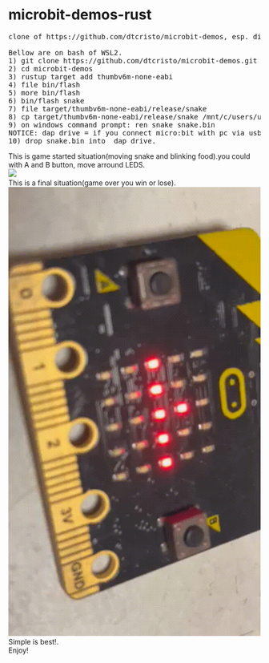 # microbit-demos-rust
<PRE>
clone of https://github.com/dtcristo/microbit-demos, esp. did build &amp; deployed snake game really.

Bellow are on bash of WSL2.
1) git clone https://github.com/dtcristo/microbit-demos.git --recursive
2) cd microbit-demos
3) rustup target add thumbv6m-none-eabi
4) file bin/flash
5) more bin/flash
6) bin/flash snake
7) file target/thumbv6m-none-eabi/release/snake 
8) cp target/thumbv6m-none-eabi/release/snake /mnt/c/users/user/desktop
9) on windows command prompt: ren snake snake.bin
NOTICE: dap drive = if you connect micro:bit with pc via usb cable, then reveal drive of micro:bit.
10) drop snake.bin into  dap drive.
</PRE>
This is game started situation(moving snake and blinking food).you could with A and B button, move arround LEDS.<BR>
<IMG src="https://github.com/cobwebkanamachi/microbit-demos-rust/blob/main/IMG_4090.gif"><BR>
This is a final situation(game over you win or lose).<BR>
<IMG src="https://github.com/cobwebkanamachi/microbit-demos-rust/blob/main/IMG_4091.gif"><BR>
Simple is best!.
<BR>
Enjoy!
